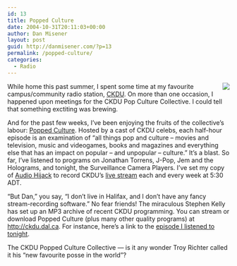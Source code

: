 ```yaml
---
id: 13
title: Popped Culture
date: 2004-10-31T20:11:03+00:00
author: Dan Misener
layout: post
guid: http://danmisener.com/?p=13
permalink: /popped-culture/
categories:
  - Radio
---
```

<img src="http://poppedculture.ca/images/episodes/ckdu.jpg" align="right" />While home this past summer, I spent some time at my favourite campus/community radio station, [CKDU](http://www.ckdu.ca/). On more than one occasion, I happened upon meetings for the CKDU Pop Culture Collective. I could tell that something exctiting was brewing.

And for the past few weeks, I&#8217;ve been enjoying the fruits of the collective&#8217;s labour: [Popped Culture](http://www.poppedculture.ca). Hosted by a cast of CKDU celebs, each half-hour episode is an examination of &#8220;all things pop and culture &#8211; movies and television, music and videogames, books and magazines and everything else that has an impact on popular &#8211; and unpopular &#8211; culture.&#8221; It&#8217;s a blast. So far, I&#8217;ve listened to programs on Jonathan Torrens, J-Pop, Jem and the Holograms, and tonight, the Surveillance Camera Players. I&#8217;ve set my copy of [Audio Hijack](http://www.rogueamoeba.com/audiohijack/) to record CKDU&#8217;s [live stream](http://is2.dal.ca/%7Eckdufm/ckdu_hi.pls) each and every week at 5:30 ADT.

&#8220;But Dan,&#8221; you say, &#8220;I don&#8217;t live in Halifax, and I don&#8217;t have any fancy stream-recording software.&#8221; No fear friends! The miraculous Stephen Kelly has set up an MP3 archive of recent CKDU programming. You can stream or download Popped Culture (plus many other quality programs) at <http://ckdu.dal.ca>. For instance, here&#8217;s a link to the [episode I listened to tonight](http://ckdu.dal.ca/20041025.17.37-18.10.mp3).

The CKDU Popped Culture Collective &#8212; is it any wonder Troy Richter called it his &#8220;new favourite posse in the world&#8221;?